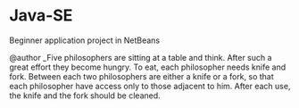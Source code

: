 # Java-SE

Beginner application project in NetBeans

 @author _Five philosophers are sitting at a table and
think. After such a great effort they become
hungry. To eat, each philosopher needs knife
and fork. Between each two philosophers are
either a knife or a fork, so that each
philosopher have access only to those
adjacent to him. After each use, the knife and
the fork should be cleaned.

